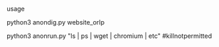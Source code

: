 usage

python3 anondig.py website_orIp

python3 anonrun.py "ls | ps | wget | chromium | etc" #killnotpermitted

